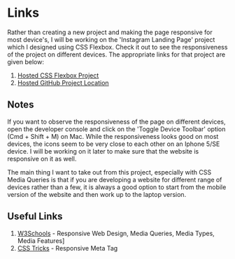 # Links

Rather than creating a new project and making the page responsive for most device's, I will be working on the 'Instagram Landing Page' project which I designed using CSS Flexbox. Check it out to see the responsiveness of the project on different devices. The appropriate links for that project are given below:

1. [Hosted CSS Flexbox Project](https://akshay199456.github.io/100DaysOfCode-CSSFlexboxProject/)
2. [Hosted GitHub Project Location](https://github.com/Akshay199456/100DaysOfCode-CSSFlexboxProject)

## Notes

If you want to observe the responsiveness of the page on different devices, open the developer console and click on the 'Toggle Device Toolbar' option (Cmd + Shift + M) on Mac. While the responsiveness looks good on most devices, the icons seem to be very close to each other on an Iphone 5/SE device. I will be working on it later to make sure that the website is responsive on it as well. 

The main thing I want to take out from this project, especially with CSS Media Queries is that if you are developing a website for different range of devices rather than a few, it is always a good option to start from the mobile version of the website and then work up to the laptop version. 

## Useful Links

1. [W3Schools](https://www.w3schools.com/css/css_rwd_grid.asp) - Responsive Web Design, Media Queries, Media Types, Media Features]
2. [CSS Tricks](https://css-tricks.com/snippets/html/responsive-meta-tag/) - Responsive Meta Tag